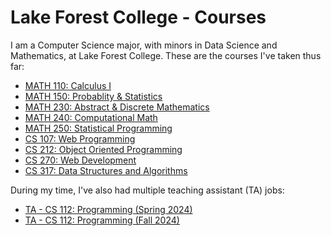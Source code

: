 # Lake Forest College - Courses

I am a Computer Science major, with minors in Data Science and Mathematics, at Lake Forest College. These are the courses I've taken thus far:

- [MATH 110: Calculus I](https://github.com/SepehrAkbari/LFC-courses/tree/main/MATH-110)
- [MATH 150: Probablity & Statistics](https://github.com/SepehrAkbari/LFC-courses/tree/main/MATH-150)
- [MATH 230: Abstract & Discrete Mathematics](https://github.com/SepehrAkbari/LFC-courses/tree/main/MATH-230)
- [MATH 240: Computational Math](https://github.com/SepehrAkbari/LFC-courses/tree/main/CSCI-240)
- [MATH 250: Statistical Programming](https://github.com/SepehrAkbari/LFC-courses/tree/main/MATH-250)
- [CS 107: Web Programming](https://github.com/SepehrAkbari/LFC-courses/tree/main/CSCI-107)
- [CS 212: Object Oriented Programming](https://github.com/SepehrAkbari/LFC-courses/tree/main/CSCI-212)
- [CS 270: Web Development](https://github.com/SepehrAkbari/LFC-courses/tree/main/CSCI-270)
- [CS 317: Data Structures and Algorithms](https://github.com/SepehrAkbari/LFC-courses/tree/main/CSCI-317)

During my time, I've also had multiple teaching assistant (TA) jobs:

- [TA - CS 112: Programming (Spring 2024)](https://github.com/SepehrAkbari/LFC-courses/tree/main/Teaching%20Assistant/TA-112-Fall2024)
- [TA - CS 112: Programming (Fall 2024)](https://github.com/SepehrAkbari/LFC-courses/tree/main/Teaching%20Assistant/TA-112-Spring2024)
